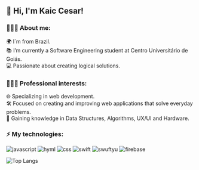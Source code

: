 ## 👋 Hi, I'm Kaic Cesar!

### 🙋🏻‍♂️ About me:
🌍 I`m from Brazil.<br/> 
📚 I’m currently a Software Engineering student at Centro Universitário de Goiás.<br/> 
💻 Passionate about creating logical solutions.<br/>

### 🧑🏻‍💻 Professional interests:
🌐 Specializing in web development. <br/>
🛠️ Focused on creating and improving web applications that solve everyday problems.<br/> 
👾 Gaining knowledge in Data Structures, Algorithms, UX/UI and Hardware.<br/>

### ⚡️ My technologies:

![javascript](https://github.com/user-attachments/assets/0c4342b4-035c-41c3-a022-c9f2003659bf)
![hyml](https://github.com/user-attachments/assets/fa97bbcd-7551-407f-b646-f861c35566da)
![css](https://github.com/user-attachments/assets/7a728431-54fc-4baa-8366-9b2dd599ea30)
![swift](https://github.com/user-attachments/assets/b9d127f4-f015-47f7-aa66-7df394d02cec)
![swuftyu](https://github.com/user-attachments/assets/9202ee4d-30d7-4355-ad0e-08d34d783893)
![firebase](https://github.com/user-attachments/assets/4815acb1-c891-44d0-a8c6-a2c86ab12105)



![Top Langs](https://github-readme-stats.vercel.app/api/top-langs/?username=KaicCesar1&layout=compact)
